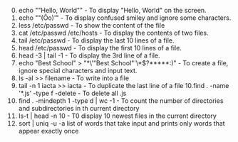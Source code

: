 0. echo ""Hello, World""	- To display "Hello, World" on the screen.
1. echo "\"(Ôo)'"	- To display confused smiley and ignore some characters.
2. less /etc/passwd	- To show the content of the file
3. cat /etc/passwd /etc/hosts	- To display the contents of two files.
4. tail /etc/passwd	- To display the last 10 lines of a file.
5. head /etc/passwd	- To display the first 10 lines of a file.
6. head -3 | tail -1 	- To display the 3rd line of a file.
7. echo "Best School" > "\*\\\'\"Best School\"\'\\\*$\?\*\*\*\*\*:)"	- To create a file, ignore special characters and input text.
8. ls -al >> filename	- To write into a file
9. tail -n 1 iacta >> iacta	- To duplicate the last line of a file
10.find . -name '*.js' -type f -delete	- To delete all .js
11. find . -mindepth 1 -type d | wc -1	- To count the number of directories and subdirectories in th current directory
12. ls-t | head -n 10	- T0 display 10 newest files in the current directory
13. sort | uniq -u	-a list of words that take input and prints only words that appear exactly once 
